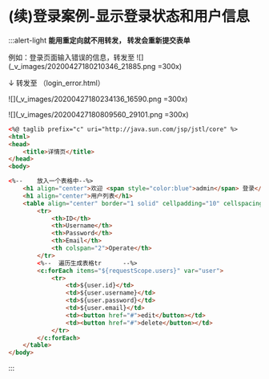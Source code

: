# (续)登录案例-显示登录状态和用户信息
:::alert-light
**能用重定向就不用转发，  转发会重新提交表单**

例如：登录页面输入错误的信息，转发至
![](_v_images/20200427180210346_21885.png =300x)

↓ 转发至  （login_error.html）

![](_v_images/20200427180234136_16590.png =300x)

![](_v_images/20200427180809560_29101.png =300x)

```html
<%@ taglib prefix="c" uri="http://java.sun.com/jsp/jstl/core" %>
<html>
<head>
    <title>详情页</title>
</head>
<body>

<%--    放入一个表格中--%>
    <h1 align="center">欢迎 <span style="color:blue">admin</span> 登录</h1>
    <h1 align="center">用户列表</h1>
    <table align="center" border="1 solid" cellpadding="10" cellspacing="0">
        <tr>
            <th>ID</th>
            <th>Username</th>
            <th>Password</th>
            <th>Email</th>
            <th colspan="2">Operate</th>
        </tr>
        <%--  遍历生成表格tr      --%>
        <c:forEach items="${requestScope.users}" var="user">
            <tr>
                <td>${user.id}</td>
                <td>${user.username}</td>
                <td>${user.password}</td>
                <td>${user.email}</td>
                <td><button href="#">edit</button></td>
                <td><button href="#">delete</button></td>
            </tr>
        </c:forEach>
    </table>
</body>
```


:::
